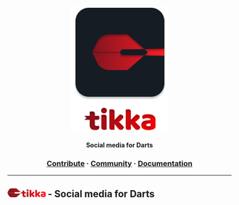 <a href="#"><p align="center">
<img height=280 src="https://github.com/ChristianLutzCL/tikka/blob/master/assets/3.png?raw=true"/>
</a>

<h4 align="center">
  <strong>Social media for Darts</strong>
</h4>

<h3 align="center">
  <a href="https://github.com/OpenReallife/OpenReallife-SAMP/blob/main/CONTRIBUTING.md">Contribute</a>
  <span> · </span>
  <a href="#">Community</a>
  <span> · </span>
  <a href="#">Documentation</a>
</h3>

---

## <img height=20 src="https://github.com/ChristianLutzCL/tikka/blob/master/assets/logo.png?raw=true"/> - Social media for Darts

<div>
    
</div>



